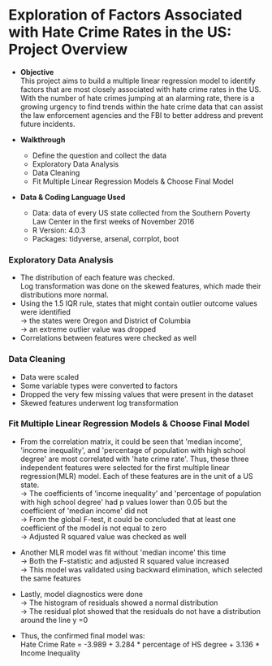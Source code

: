 # Exploration of Factors Associated with Hate Crime Rates in the US: Project Overview

* **Objective**<br/>
This project aims to build a multiple linear regression model to identify factors that are most closely associated with hate crime rates in the US. With the number of hate crimes jumping at an alarming rate, there is a growing urgency to find trends within the hate crime data that can assist the law enforcement agencies and the FBI to better address and prevent future incidents. 

* **Walkthrough**
    - Define the question and collect the data 
    - Exploratory Data Analysis 
    - Data Cleaning 
    - Fit Multiple Linear Regression Models & Choose Final Model
  
* **Data & Coding Language Used**
    - Data: data of every US state collected from the Southern Poverty Law Center in the first weeks of November 2016 
    - R Version: 4.0.3
    - Packages: tidyverse, arsenal, corrplot, boot

### Exploratory Data Analysis 
* The distribution of each feature was checked.<br/>
  Log transformation was done on the skewed features, which made their distributions more normal.<br/> 
* Using the 1.5 IQR rule, states that might contain outlier outcome values were identified<br/>
  &#8594; the states were Oregon and District of Columbia<br/> 
  &#8594; an extreme outlier value was dropped 
* Correlations between features were checked as well 

### Data Cleaning 
* Data were scaled
* Some variable types were converted to factors 
* Dropped the very few missing values that were present in the dataset 
* Skewed features underwent log transformation

### Fit Multiple Linear Regression Models & Choose Final Model 
* From the correlation matrix, it could be seen that 'median income', 'income inequality', and 'percentage of population with high school degree' are most
  correlated with 'hate crime rate'. Thus, these three independent features were selected for the first multiple linear regression(MLR) model. Each of
  these features are in the unit of a US state.<br/>
  &#8594; The coefficients of 'income inequality' and 'percentage of population with high school degree' had p values lower than 0.05 but the coefficient
  of 'median income' did not<br/>
  &#8594; From the global F-test, it could be concluded that at least one coefficient of the model is not equal to zero<br/>
  &#8594; Adjusted R squared value was checked as well 
  
* Another MLR model was fit without 'median income' this time<br/>
  &#8594; Both the F-statistic and adjusted R squared value increased<br/>
  &#8594; This model was validated using backward elimination, which selected the same features
  
* Lastly, model diagnostics were done<br/>
  &#8594; The histogram of residuals showed a normal distribution<br/> 
  &#8594; The residual plot showed that the residuals do not have a distribution around the line y =0 
  
* Thus, the confirmed final model was:<br/>
  Hate Crime Rate = -3.989 + 3.284 * percentage of HS degree + 3.136 * Income Inequality

